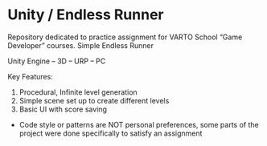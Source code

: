 # Unity / Endless Runner
Repository dedicated to practice assignment for VARTO School “Game Developer” courses.
Simple Endless Runner

Unity Engine – 3D – URP – PC

Key Features:
  1) Procedural, Infinite level generation
  2) Simple scene set up to create different levels
  3) Basic UI with score saving

  - Code style or patterns are NOT personal preferences, some parts of the project were done specifically to satisfy an assignment
